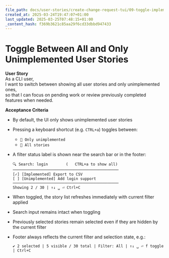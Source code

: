 ```yaml
---
file_path: docs/user-stories/create-change-request-tui/09-toggle-implemented-stories-with-flag.md
created_at: 2025-03-24T19:47:07+01:00
last_updated: 2025-03-25T07:48:15+01:00
_content_hash: f369b3621c85aa29f6cd33dbbd947433
---
```


# Toggle Between All and Only Unimplemented User Stories

**User Story**  
As a CLI user,  
I want to switch between showing all user stories and only unimplemented ones,  
so that I can focus on pending work or review previously completed features when needed.

**Acceptance Criteria**
- By default, the UI only shows unimplemented user stories
- Pressing a keyboard shortcut (e.g. `CTRL+a`) toggles between:
  - `🔘 Only unimplemented`
  - `🔘 All stories`
- A filter status label is shown near the search bar or in the footer:

	```
	🔍 Search: login        (   CTRL+a to show all)
	───────────────────────────────────────────────
	[✓] [Implemented] Export to CSV
	[ ] [Unimplemented] Add login support
	───────────────────────────────────────────────
	Showing 2 / 30 | ↑↓ ␣ ⏎ Ctrl+C
	```

- When toggled, the story list refreshes immediately with current filter applied
- Search input remains intact when toggling
- Previously selected stories remain selected even if they are hidden by the current filter
- Footer always reflects the current filter and selection state, e.g.:

	```
	✔ 2 selected | 5 visible / 30 total | Filter: All | ↑↓ ␣ ⏎ f toggle | Ctrl+C
	```

